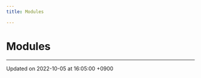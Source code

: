 ```yaml
---
title: Modules

---
```


# Modules







-------------------------------

Updated on 2022-10-05 at 16:05:00 +0900
